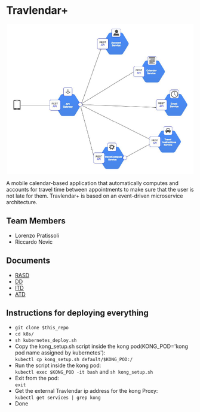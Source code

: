 # Travlendar+
<div align="center">
    <img src="arch_img.png" width="500" height="400" />
</div>

A mobile calendar-based application that automatically computes and accounts for travel time between appointments to make sure that the user is not late for them. Travlendar+ is based on an event-driven microservice architecture.

## Team Members
- Lorenzo Pratissoli
- Riccardo Novic

## Documents
- [RASD](documents/RASD.pdf)
- [DD](documents/DD.pdf)
- [ITD](documents/ITD.pdf)
- [ATD](documents/ATD.pdf)

## Instructions for deploying everything

- `git clone $this_repo`
- `cd k8s/`
- `sh kubernetes_deploy.sh`
- Copy the kong_setup.sh script inside the kong pod(KONG_POD='kong pod name assigned by kubernetes'):<br />
    `kubectl cp kong_setup.sh default/$KONG_POD:/`
- Run the script inside the kong pod: <br />
    `kubectl exec $KONG_POD -it bash` and
    `sh kong_setup.sh`
- Exit from the pod:<br />
    `exit`
- Get the external Travlendar ip address for the kong Proxy:<br />
    `kubectl get services | grep kong`
- Done
